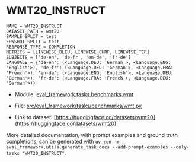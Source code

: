 # WMT20_INSTRUCT

````
NAME = WMT20_INSTRUCT
DATASET_PATH = wmt20
SAMPLE_SPLIT = test
FEWSHOT_SPLIT = test
RESPONSE_TYPE = COMPLETION
METRICS = [LINEWISE_BLEU, LINEWISE_CHRF, LINEWISE_TER]
SUBJECTS = ['de-en', 'de-fr', 'en-de', 'fr-de']
LANGUAGE = {'de-en': (<Language.DEU: 'German'>, <Language.ENG: 'English'>), 'de-fr': (<Language.DEU: 'German'>, <Language.FRA: 'French'>), 'en-de': (<Language.ENG: 'English'>, <Language.DEU: 'German'>), 'fr-de': (<Language.FRA: 'French'>, <Language.DEU: 'German'>)}
````

- Module: [eval_framework.tasks.benchmarks.wmt](eval_framework.tasks.benchmarks.wmt)

- File: [src/eval_framework/tasks/benchmarks/wmt.py](../../src/eval_framework/tasks/benchmarks/wmt.py)

- Link to dataset: [https://huggingface.co/datasets/wmt20](https://huggingface.co/datasets/wmt20)

More detailed documentation, with prompt examples and ground truth completions, can be generated with `uv run -m eval_framework.utils.generate_task_docs --add-prompt-examples --only-tasks "WMT20_INSTRUCT"`.
